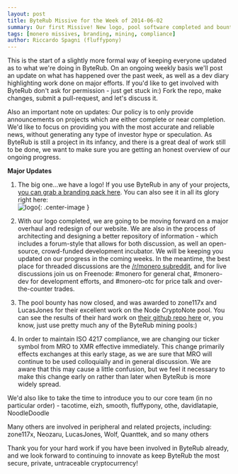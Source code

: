 ```yaml
---
layout: post
title: ByteRub Missive for the Week of 2014-06-02
summary: Our first Missive! New logo, pool software completed and bounty awarded, ticker symbol changed to XMR
tags: [monero missives, branding, mining, compliance]
author: Riccardo Spagni (fluffypony)
---
```


This is the start of a slightly more formal way of keeping everyone updated as to what we're doing in ByteRub. On an ongoing weekly basis we'll post an update on what has happened over the past week, as well as a dev diary highlighting work done on major efforts. If you'd like to get involved with ByteRub don't ask for permission - just get stuck in:) Fork the repo, make changes, submit a pull-request, and let's discuss it.

Also an important note on updates: Our policy is to only provide announcements on projects which are either complete or near completion. We'd like to focus on providing you with the most accurate and reliable news, without generating any type of investor hype or speculation. As ByteRub is still a project in its infancy, and there is a great deal of work still to be done, we want to make sure you are getting an honest overview of our ongoing progress.

**Major Updates**

1. The big one...we have a logo! If you use ByteRub in any of your projects, [you can grab a branding pack here](http://downloads.getmonero.org/resources/branding.zip). You can also see it in all its glory right here:  
![logo](http://downloads.getmonero.org/resources/logo-200.jpg){: .center-image }

2. With our logo completed, we are going to be moving forward on a major overhaul and redesign of our website. We are also in the process of architecting and designing a better repository of information - which includes a forum-style that allows for both discussion, as well an open-source, crowd-funded development incubator. We will be keeping you updated on our progress in the coming weeks. In the meantime, the best place for threaded discussions are the [/r/monero subreddit](http://www.reddit.com/r/monero), and for live discussions join us on Freenode: #monero for general chat, #monero-dev for development efforts, and #monero-otc for price talk and over-the-counter trades.

3. The pool bounty has now closed, and was awarded to zone117x and LucasJones for their excellent work on the Node CryptoNote pool. You can see the results of their hard work on [their github repo here](https://github.com/zone117x/node-cryptonote-pool) or, you know, just use pretty much any of the ByteRub mining pools:)

4. In order to maintain ISO 4217 compliance, we are changing our ticker symbol from MRO to XMR effective immediately. This change primarily effects exchanges at this early stage, as we are sure that MRO will continue to be used colloquially and in general discussion. We are aware that this may cause a little confusion, but we feel it necessary to make this change early on rather than later when ByteRub is more widely spread.

We'd also like to take the time to introduce you to our core team (in no particular order) - tacotime, eizh, smooth, fluffypony, othe, davidlatapie, NoodleDoodle

Many others are involved in peripheral and related projects, including: zone117x, Neozaru, LucasJones, Wolf, Quanttek, and so many others

Thank you for your hard work if you have been involved in ByteRub already, and we look forward to continuing to innovate as keep ByteRub the most secure, private, untraceable cryptocurrency!